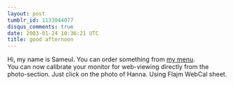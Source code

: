 ```yaml
---
layout: post
tumblr_id: 1133044077
disqus_comments: true
date: 2003-01-24 10:36:21 UTC
title: good afternoon
---
```


Hi, my name is Sameul. You can order something from <a href="http://www.imaginationatwork.com/Imagine?_nolivecache&aDrawingID=20030124_064950764_1486600919&_lscid=73636210" target="_blank">my menu</a>.
<br/>
You can now calibrate your monitor for web-viewing directly from the photo-section. Just click on the photo of Hanna. Using Flajm WebCal sheet.
